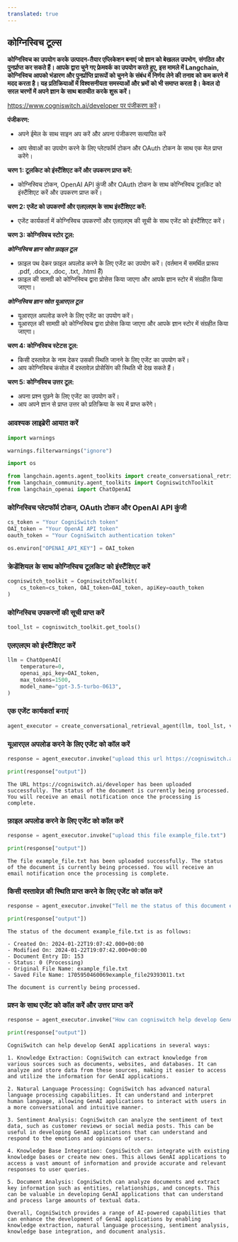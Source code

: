 ```yaml
---
translated: true
---
```


## कोग्निस्विच टूल्स

**कोग्निस्विच का उपयोग करके उत्पादन-तैयार एप्लिकेशन बनाएं जो ज्ञान को बेखलल उपभोग, संगठित और पुनर्प्राप्त कर सकते हैं। आपके द्वारा चुने गए फ्रेमवर्क का उपयोग करते हुए, इस मामले में Langchain, कोग्निस्विच आपको भंडारण और पुनर्प्राप्ति प्रारूपों को चुनने के संबंध में निर्णय लेने की तनाव को कम करने में मदद करता है। यह प्रतिक्रियाओं में विश्वसनीयता समस्याओं और भ्रमों को भी समाप्त करता है। केवल दो सरल चरणों में अपने ज्ञान के साथ बातचीत करके शुरू करें।**

[https://www.cogniswitch.ai/developer पर पंजीकरण करें](https://www.cogniswitch.ai/developer?utm_source=langchain&utm_medium=langchainbuild&utm_id=dev)।

**पंजीकरण:**

- अपने ईमेल के साथ साइन अप करें और अपना पंजीकरण सत्यापित करें

- आप सेवाओं का उपयोग करने के लिए प्लेटफॉर्म टोकन और OAuth टोकन के साथ एक मेल प्राप्त करेंगे।

**चरण 1: टूलकिट को इंस्टैंशिएट करें और उपकरण प्राप्त करें:**

- कोग्निस्विच टोकन, OpenAI API कुंजी और OAuth टोकन के साथ कोग्निस्विच टूलकिट को इंस्टैंशिएट करें और उपकरण प्राप्त करें।

**चरण 2: एजेंट को उपकरणों और एलएलएम के साथ इंस्टैंशिएट करें:**
- एजेंट कार्यकर्ता में कोग्निस्विच उपकरणों और एलएलएम की सूची के साथ एजेंट को इंस्टैंशिएट करें।

**चरण 3: कोग्निस्विच स्टोर टूल:**

***कोग्निस्विच ज्ञान स्रोत फ़ाइल टूल***
- फ़ाइल पथ देकर फ़ाइल अपलोड करने के लिए एजेंट का उपयोग करें। (वर्तमान में समर्थित प्रारूप .pdf, .docx, .doc, .txt, .html हैं)
- फ़ाइल की सामग्री को कोग्निस्विच द्वारा प्रोसेस किया जाएगा और आपके ज्ञान स्टोर में संग्रहीत किया जाएगा।

***कोग्निस्विच ज्ञान स्रोत यूआरएल टूल***
- यूआरएल अपलोड करने के लिए एजेंट का उपयोग करें।
- यूआरएल की सामग्री को कोग्निस्विच द्वारा प्रोसेस किया जाएगा और आपके ज्ञान स्टोर में संग्रहीत किया जाएगा।

**चरण 4: कोग्निस्विच स्टेटस टूल:**
- किसी दस्तावेज़ के नाम देकर उसकी स्थिति जानने के लिए एजेंट का उपयोग करें।
- आप कोग्निस्विच कंसोल में दस्तावेज़ प्रोसेसिंग की स्थिति भी देख सकते हैं।

**चरण 5: कोग्निस्विच उत्तर टूल:**
- अपना प्रश्न पूछने के लिए एजेंट का उपयोग करें।
- आप अपने ज्ञान से प्राप्त उत्तर को प्रतिक्रिया के रूप में प्राप्त करेंगे।

### आवश्यक लाइब्रेरी आयात करें

```python
import warnings

warnings.filterwarnings("ignore")

import os

from langchain.agents.agent_toolkits import create_conversational_retrieval_agent
from langchain_community.agent_toolkits import CogniswitchToolkit
from langchain_openai import ChatOpenAI
```

### कोग्निस्विच प्लेटफॉर्म टोकन, OAuth टोकन और OpenAI API कुंजी

```python
cs_token = "Your CogniSwitch token"
OAI_token = "Your OpenAI API token"
oauth_token = "Your CogniSwitch authentication token"

os.environ["OPENAI_API_KEY"] = OAI_token
```

### क्रेडेंशियल के साथ कोग्निस्विच टूलकिट को इंस्टैंशिएट करें

```python
cogniswitch_toolkit = CogniswitchToolkit(
    cs_token=cs_token, OAI_token=OAI_token, apiKey=oauth_token
)
```

### कोग्निस्विच उपकरणों की सूची प्राप्त करें

```python
tool_lst = cogniswitch_toolkit.get_tools()
```

### एलएलएम को इंस्टैंशिएट करें

```python
llm = ChatOpenAI(
    temperature=0,
    openai_api_key=OAI_token,
    max_tokens=1500,
    model_name="gpt-3.5-turbo-0613",
)
```

### एक एजेंट कार्यकर्ता बनाएं

```python
agent_executor = create_conversational_retrieval_agent(llm, tool_lst, verbose=False)
```

### यूआरएल अपलोड करने के लिए एजेंट को कॉल करें

```python
response = agent_executor.invoke("upload this url https://cogniswitch.ai/developer")

print(response["output"])
```

```output
The URL https://cogniswitch.ai/developer has been uploaded successfully. The status of the document is currently being processed. You will receive an email notification once the processing is complete.
```

### फ़ाइल अपलोड करने के लिए एजेंट को कॉल करें

```python
response = agent_executor.invoke("upload this file example_file.txt")

print(response["output"])
```

```output
The file example_file.txt has been uploaded successfully. The status of the document is currently being processed. You will receive an email notification once the processing is complete.
```

### किसी दस्तावेज़ की स्थिति प्राप्त करने के लिए एजेंट को कॉल करें

```python
response = agent_executor.invoke("Tell me the status of this document example_file.txt")

print(response["output"])
```

```output
The status of the document example_file.txt is as follows:

- Created On: 2024-01-22T19:07:42.000+00:00
- Modified On: 2024-01-22T19:07:42.000+00:00
- Document Entry ID: 153
- Status: 0 (Processing)
- Original File Name: example_file.txt
- Saved File Name: 1705950460069example_file29393011.txt

The document is currently being processed.
```

### प्रश्न के साथ एजेंट को कॉल करें और उत्तर प्राप्त करें

```python
response = agent_executor.invoke("How can cogniswitch help develop GenAI applications?")

print(response["output"])
```

```output
CogniSwitch can help develop GenAI applications in several ways:

1. Knowledge Extraction: CogniSwitch can extract knowledge from various sources such as documents, websites, and databases. It can analyze and store data from these sources, making it easier to access and utilize the information for GenAI applications.

2. Natural Language Processing: CogniSwitch has advanced natural language processing capabilities. It can understand and interpret human language, allowing GenAI applications to interact with users in a more conversational and intuitive manner.

3. Sentiment Analysis: CogniSwitch can analyze the sentiment of text data, such as customer reviews or social media posts. This can be useful in developing GenAI applications that can understand and respond to the emotions and opinions of users.

4. Knowledge Base Integration: CogniSwitch can integrate with existing knowledge bases or create new ones. This allows GenAI applications to access a vast amount of information and provide accurate and relevant responses to user queries.

5. Document Analysis: CogniSwitch can analyze documents and extract key information such as entities, relationships, and concepts. This can be valuable in developing GenAI applications that can understand and process large amounts of textual data.

Overall, CogniSwitch provides a range of AI-powered capabilities that can enhance the development of GenAI applications by enabling knowledge extraction, natural language processing, sentiment analysis, knowledge base integration, and document analysis.
```
